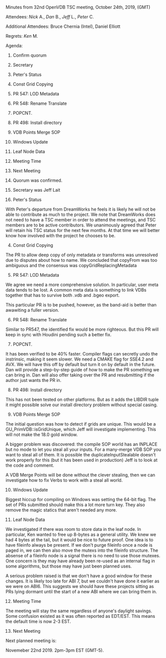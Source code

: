Minutes from 32nd OpenVDB TSC meeting, October 24th, 2019, (GMT)

Attendees: *Nick* A., *Dan* B., *Jeff* L., *Peter* C.

Additional Attendees: Bruce Chernia (Intel), Daniel Elliott

Regrets: *Ken* M.

Agenda:

1) Confirm quorum
2) Secretary
3) Peter's Status
4) Const Grid Copying
5) PR 547: LOD Metadata
6) PR 548: Rename Translate
7) POPCNT.  
8) PR 498: Install directory
9) VDB Points Merge SOP
10) Windows Update
11) Leaf Node Data
12) Meeting Time
13) Next Meeting

1) Quorum was confirmed.

2) Secretary was Jeff Lait

3) Peter's Status

With Peter's departure from DreamWorks he feels it is likely he will not
be able to contribute as much to the project.  We note that DreamWorks
does not need to have a TSC member in order to attend the meetings, and TSC
members are to be active contributors.  We unanimously agreed that Peter will
retain his TSC status for the next few months.  At that time we will better
know how involved with the project he chooses to be.

4) Const Grid Copying

The PR to allow deep copy of only metadata or transforms was unresolved
due to disputes about how to name.  We concluded that copyFrom was
too ambiguous and the consensus was copyGridReplacingMetadata

5) PR 547: LOD Metadata

We agree we need a more comprehensive solution.  In particular, user
meta data tends to be lost.  A common meta data is something to link
VDBs together that has to survive both .vdb and .bgeo export.

This particular PR is to be pushed, however, as the band-aid is better
than awawiting a fuller version.

6) PR 548: Rename Translate

Similar to PR547, the identified fix would be more righteous.  But this
PR will keep in sync with Houdini pending such a better fix.

7) POPCNT.  

It has been verified to be 40% faster.  Compiler flags can
secretly undo the instrinsic, making it seem slower.  We need a CMAKE
flag for SSE4.2 and AVX.  We will have this off by default but turn
it on by default in the future.   Dan will provide a step-by-step guide
of how to make the PR something we can bring in.  Dan will also
offer taking over the PR and resubmitting if the author just wants
the PR in.

8) PR 498: Install directory

This has not been tested on other platforms.  But as it adds the LIBDIR
tuple it might possible solve our install directory problem without
special casing.

9) VDB Points Merge SOP

The initial question was how to detect if grids are unique.  This would
be a GU_PrimVDB::isGridUnique, which Jeff will investigate implementing.
This will not make the 18.0 gold window.

A bigger problem was discovered: the compile SOP world has an INPLACE
but no mode to let you steal all your inputs.  For a many-merge VDB
SOP you want to steal all of them.  It is possible the duplicateInputStealable
doesn't work properly for this (but it has been used in production)  Jeff
is to look at the code and comment.

A VDB Merge Points will be done without the clever stealing, then we
can investigate how to fix Verbs to work with a steal all world.

10) Windows Update

Biggest hiccup for compiling on Windows was setting the 64-bit flag.
The set of PRs submitted should make this a lot more turn key.  They
also remove the magic statics that aren't needed any more.

11) Leaf Node Data

We investigated if there was room to store data in the leaf node.  In
particular, Ken wanted to free up 8-bytes as a general utility.  We
knew we had 4 bytes at the tail, but it would be nice to future proof.
One idea is to have fileinfo always be present.  If we don't purge
fileinfo once a node is paged in, we can then also move the mutexs
into the fileinfo structure.  The absense of a fileinfo node is a signal
there is no need to use those mutexes.  One concern is they may have
already been re-used as an internal flag in some algorithms, but
those may have just been planned uses.

A serious problem raised is that we don't have a good window for these
changes.  It is likely too late for ABI 7, but we couldn't have done it
earlier as we were on ABI6.  This suggests we should have these projects
sitting as PRs lying dormant until the start of a new ABI where we
can bring them in.

12) Meeting Time

The meeting will stay the same regardless of anyone's daylight savings.  Some
confusion existed as it was often reported as EDT/EST.  This means the default
time is now 2-3 EST.

13) Next Meeting 

Next planned meeting is:

Novemeber 22nd 2019. 2pm-3pm EST (GMT-5).

